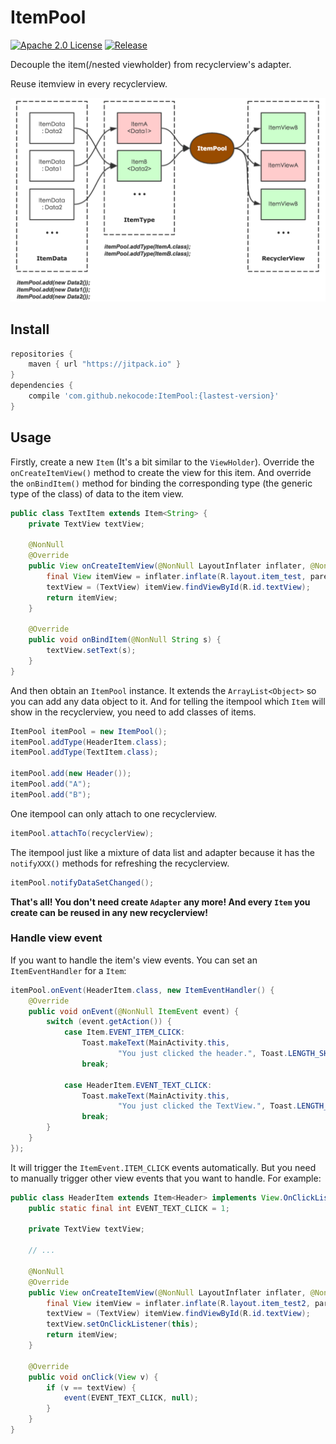 # ItemPool
[![Apache 2.0 License](https://img.shields.io/badge/license-Apache%202.0-blue.svg?style=flat)](http://www.apache.org/licenses/LICENSE-2.0.html) [![Release](https://jitpack.io/v/nekocode/ItemPool.svg)](https://jitpack.io/#nekocode/ItemPool)

Decouple the item(/nested viewholder) from recyclerview's adapter. 

Reuse itemview in every recyclerview.

![description](art/description.png)

## Install

```gradle
repositories {
    maven { url "https://jitpack.io" }
}
dependencies {
    compile 'com.github.nekocode:ItemPool:{lastest-version}'
}
```

## Usage

Firstly, create a new `Item` (It's a bit similar to the `ViewHolder`). Override the `onCreateItemView()` method to create the view for this item. And override the `onBindItem()` method for binding the corresponding type (the generic type of the class) of data to the item view.

```java
public class TextItem extends Item<String> {
    private TextView textView;

    @NonNull
    @Override
    public View onCreateItemView(@NonNull LayoutInflater inflater, @NonNull ViewGroup parent) {
        final View itemView = inflater.inflate(R.layout.item_test, parent, false);
        textView = (TextView) itemView.findViewById(R.id.textView);
        return itemView;
    }

    @Override
    public void onBindItem(@NonNull String s) {
        textView.setText(s);
    }
}
```

And then obtain an `ItemPool` instance. It extends the `ArrayList<Object>` so you can add any data object to it. And for telling the itempool which `Item` will show in the recyclerview, you need to add classes of items.

```java
ItemPool itemPool = new ItemPool();
itemPool.addType(HeaderItem.class);
itemPool.addType(TextItem.class);

itemPool.add(new Header());
itemPool.add("A");
itemPool.add("B");
```

One itempool can only attach to one recyclerview.

```java
itemPool.attachTo(recyclerView);
```

The itempool just like a mixture of data list and adapter because it has the `notifyXXX()` methods for refreshing the recyclerview.

```java
itemPool.notifyDataSetChanged();
```

**That's all! You don't need create `Adapter` any more! And every `Item` you create can be reused in any new recyclerview!**

### Handle view event

If you want to handle the item's view events. You can set an `ItemEventHandler` for a `Item`:

```java
itemPool.onEvent(HeaderItem.class, new ItemEventHandler() {
    @Override
    public void onEvent(@NonNull ItemEvent event) {
        switch (event.getAction()) {
            case Item.EVENT_ITEM_CLICK:
                Toast.makeText(MainActivity.this,
                        "You just clicked the header.", Toast.LENGTH_SHORT).show();
                break;

            case HeaderItem.EVENT_TEXT_CLICK:
                Toast.makeText(MainActivity.this,
                        "You just clicked the TextView.", Toast.LENGTH_SHORT).show();
                break;
        }
    }
});
```

It will trigger the `ItemEvent.ITEM_CLICK` events automatically. But you need to manually trigger other view events that you want to handle. For example:

```java
public class HeaderItem extends Item<Header> implements View.OnClickListener {
    public static final int EVENT_TEXT_CLICK = 1;

    private TextView textView;

    // ...

    @NonNull
    @Override
    public View onCreateItemView(@NonNull LayoutInflater inflater, @NonNull ViewGroup parent) {
        final View itemView = inflater.inflate(R.layout.item_test2, parent, false);
        textView = (TextView) itemView.findViewById(R.id.textView);
        textView.setOnClickListener(this);
        return itemView;
    }

    @Override
    public void onClick(View v) {
        if (v == textView) {
            event(EVENT_TEXT_CLICK, null);
        }
    }
}
```

